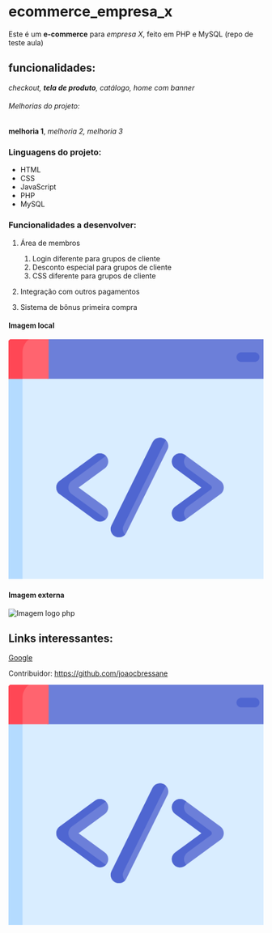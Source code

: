# ecommerce_empresa_x
Este é um **e-commerce** para *empresa X*, feito em PHP e MySQL (repo de teste aula)

## funcionalidades:
 _checkout, **tela de produto**, catálogo, home com banner_

 ###### Melhorias do projeto:
 __melhoria 1__, _melhoria 2, melhoria 3_ 


 ### Linguagens do projeto:
 * HTML
 * CSS
 * JavaScript
 * PHP
 * MySQL

 ### Funcionalidades a desenvolver:
 1. Área de membros
    1. Login diferente para grupos de cliente
    2. Desconto especial para grupos de cliente
    3. CSS diferente para grupos de cliente

 2. Integração com outros pagamentos
 3. Sistema de bônus primeira compra

 #### Imagem local
 ![Imagem Dev <>](img/dev.PNG)


 #### Imagem externa
 ![Imagem logo php](https://pt.wikipedia.org/wiki/Ficheiro:PHP-logo.svg)


 ## Links interessantes:
 [Google](https://www.google.com.br)

 Contribuidor: https://github.com/joaocbressane

 [![Imagem Dev <>](img/dev.PNG)](https://github.com/joaocbressane)

